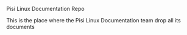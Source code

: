 Pisi Linux Documentation Repo

This is the place where the Pisi Linux Documentation team drop all its documents
